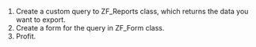 1. Create a custom query to ZF_Reports class, which returns the data you want to export.
2. Create a form for the query in ZF_Form class.
3. Profit.

